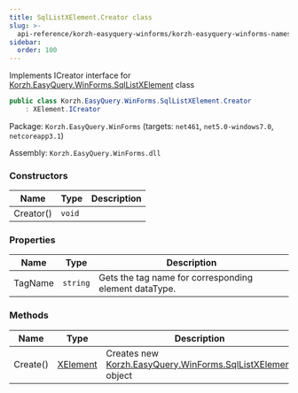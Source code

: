 ```yaml
---
title: SqlListXElement.Creator class
slug: >-
  api-reference/korzh-easyquery-winforms/korzh-easyquery-winforms-namespace/sqllistxelement-creator-class
sidebar:
  order: 100
---
```


Implements ICreator interface for [Korzh.EasyQuery.WinForms.SqlListXElement](///easyquery/docs/api-reference/korzh-easyquery-winforms/korzh-easyquery-winforms-namespace/sqllistxelement-class) class
```csharp
public class Korzh.EasyQuery.WinForms.SqlListXElement.Creator
    : XElement.ICreator

```
Package: `Korzh.EasyQuery.WinForms` (targets: `net461`, `net5.0-windows7.0`, `netcoreapp3.1`)

Assembly: `Korzh.EasyQuery.WinForms.dll`

### Constructors

| Name | Type | Description | 
| --- | --- | --- | 
| Creator() | `void` |  | 


### Properties

| Name | Type | Description | 
| --- | --- | --- | 
| TagName | `string` | Gets the tag name for corresponding element dataType. | 


### Methods

| Name | Type | Description | 
| --- | --- | --- | 
| Create() | [XElement](///easyquery/docs/api-reference/korzh-easyquery-winforms/korzh-easyquery-winforms-namespace/xelement-class) | Creates new [Korzh.EasyQuery.WinForms.SqlListXElement](///easyquery/docs/api-reference/korzh-easyquery-winforms/korzh-easyquery-winforms-namespace/sqllistxelement-class) object |
